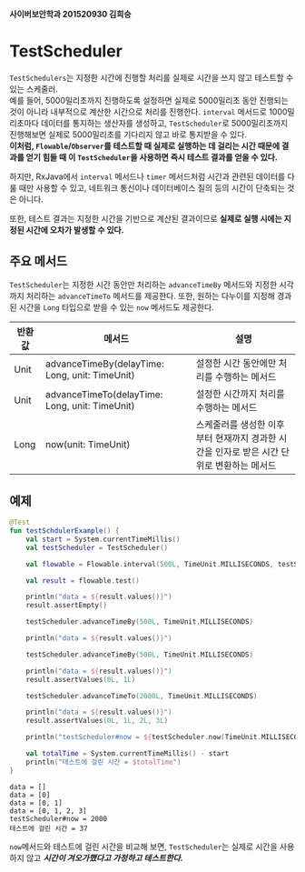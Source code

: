 #### 사이버보안학과 201520930 김희승
# TestScheduler

`TestSchedulers`는 지정한 시간에 진행할 처리를 실제로 시간을 쓰지 않고 테스트할 수 있는 스케줄러. </br>
예를 들어, 5000밀리초까지 진행하도록 설정하면 실제로 5000밀리초 동안 진행되는 것이 아니라 내부적으로 계산한 시간으로 처리를 진행한다. `interval` 메서드로 1000밀리초마다 데이터를 통지하는 생산자를
생성하고,
`TestScheduler`로 5000밀리초까지 진행해보면 실제로 5000밀리초를 기다리지 않고 바로 통지받을 수 있다. </br>
**이처럼, `Flowable`/`Observer`를 테스트할 때 실제로 실행하는 데 걸리는 시간 때문에 결과를 얻기 힘들 때 이 `TestScheduler`을 사용하면 즉시 테스트 결과를 얻을 수 있다.**

하지만, RxJava에서 `interval` 메서드나 `timer` 메서드처럼 시간과 관련된 데이터를 다룰 때만 사용할 수 있고, 네트워크 통신이나 데이터베이스 질의 등의 시간이 단축되는 것은 아니다.

또한, 테스트 결과는 지정한 시간을 기반으로 계산된 결과이므로 **실제로 실행 시에는 지정된 시간에 오차가 발생할 수 있다.**

## 주요 메서드

`TestScheduler`는 지정한 시간 동안만 처리하는 `advanceTimeBy` 메서드와 지정한 시각까지 처리하는 `advanceTimeTo` 메서드를 제공한다. 또한, 원하는 다누이를 지정해 경과된
시간을 `Long` 타입으로 받을 수 있는 `now` 메서드도 제공한다.

| 반환값  | 메서드                                            | 설명                                                 |
|------|------------------------------------------------|----------------------------------------------------|
| Unit | advanceTimeBy(delayTime: Long, unit: TimeUnit) | 설정한 시간 동안에만 처리를 수행하는 메서드                           |
| Unit | advanceTimeTo(delayTime: Long, unit: TimeUnit) | 설정한 시간까지 처리를 수행하는 메서드                              |
| Long | now(unit: TimeUnit)                            | 스케줄러를 생성한 이후부터 현재까지 경과한 시간을 인자로 받은 시간 단위로 변환하는 메서드 |

## 예제

```kotlin
@Test
fun testSchdulerExample() {
    val start = System.currentTimeMillis()
    val testScheduler = TestScheduler()

    val flowable = Flowable.interval(500L, TimeUnit.MILLISECONDS, testScheduler)

    val result = flowable.test()

    println("data = ${result.values()}")
    result.assertEmpty()

    testScheduler.advanceTimeBy(500L, TimeUnit.MILLISECONDS)

    println("data = ${result.values()}")

    testScheduler.advanceTimeBy(500L, TimeUnit.MILLISECONDS)

    println("data = ${result.values()}")
    result.assertValues(0L, 1L)

    testScheduler.advanceTimeTo(2000L, TimeUnit.MILLISECONDS)

    println("data = ${result.values()}")
    result.assertValues(0L, 1L, 2L, 3L)

    println("testScheduler#now = ${testScheduler.now(TimeUnit.MILLISECONDS)}")

    val totalTime = System.currentTimeMillis() - start
    println("테스트에 걸린 시간 = $totalTime")
}
```

```text
data = []
data = [0]
data = [0, 1]
data = [0, 1, 2, 3]
testScheduler#now = 2000
테스트에 걸린 시간 = 37
```

`now`메서드와 테스트에 걸린 시간을 비교해 보면, `TestScheduler`는 실제로 시간을 사용하지 않고 ***시간이 겨오가했다고 가정하고 테스트한다.***